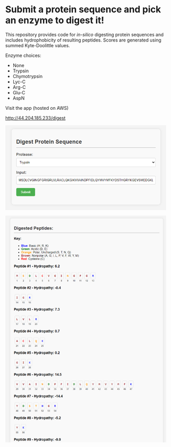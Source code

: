 # Submit a protein sequence and pick an enzyme to digest it!
This repository provides code for _in-silico_ digesting protein sequences and includes hydrophobicity of resulting peptides. Scores are generated using summed Kyte-Doolittle values.

Enzyme choices: 
- None 
- Trypsin 
- Chymotrypsin 
- Lyc-C 
- Arg-C 
- Glu-C 
- AspN

Visit the app (hosted on AWS)

http://44.204.185.233/digest



![Model](input.png)

![Model](output.png)
